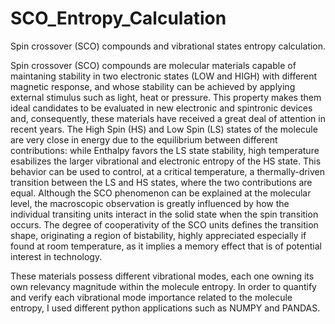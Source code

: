 # SCO_Entropy_Calculation
Spin crossover (SCO) compounds and vibrational states entropy calculation.

Spin crossover (SCO) compounds are molecular materials capable of maintaning  stability in two electronic states (LOW and HIGH) with different magnetic response, and whose stability can be achieved by applying external stimulus such as light, heat or pressure. This property makes them ideal candidates to be evaluated in new electronic and spintronic devices and, consequently, these materials have received a great deal of attention in recent years. The High Spin (HS) and Low Spin (LS) states of the molecule are very close in energy due to the equilibrium between different contributions: while Enthalpy favors the LS state stability, high temperature esabilizes the larger vibrational and electronic entropy of the HS state. This behavior can be used to control, at a critical temperature, a thermally-driven transition between the LS and HS states, where the two contributions are equal. Although the SCO phenomenon can be explained at the molecular level, the macroscopic observation is greatly influenced by how the individual transiting units interact in the solid state when the spin transition occurs. The degree of cooperativity of the SCO units defines the transition shape, originating a region of bistability, highly appreciated especially if found at room temperature, as it implies a memory effect that is of potential interest in technology.

These materials possess different vibrational modes, each one owning its own relevancy magnitude within the molecule entropy. In order to quantify and verify each vibrational mode importance related to the molecule entropy, I used different python applications such as NUMPY and PANDAS.
